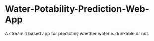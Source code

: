 # Water-Potability-Prediction-Web-App
A streamlit based app for predicting whether water is drinkable or not.
